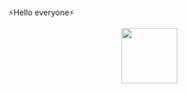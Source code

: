 ⚡Hello everyone⚡
       <div id="header" align="center">
  <img src="https://media.giphy.com/media/v1.Y2lkPTc5MGI3NjExamJtcGJoNHZ5bTBrcjR2bDhlMmIxZnByNmwxZGdlajlpZzlnNXVpNSZlcD12MV9pbnRlcm5hbF9naWZfYnlfaWQmY3Q9Zw/xTiTnsQ4BAWNNKaODm/giphy.gif" width="100"/>
</div>

